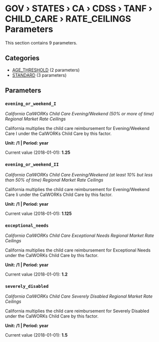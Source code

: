 # GOV › STATES › CA › CDSS › TANF › CHILD_CARE › RATE_CEILINGS Parameters

This section contains 9 parameters.

## Categories

- [AGE_THRESHOLD](age_threshold/index.md) (2 parameters)
- [STANDARD](standard/index.md) (3 parameters)

## Parameters

### `evening_or_weekend_I`
*California CalWORKs Child Care Evening/Weekend (50% or more of time) Regional Market Rate Ceilings*

California multiplies the child care reimbursement for Evening/Weekend Care I under the CalWORKs Child Care by this factor.

**Unit: /1 | Period: year**

Current value (2018-01-01): **1.25**


### `evening_or_weekend_II`
*California CalWORKs Child Care Evening/Weekend (at least 10% but less than 50% of time) Regional Market Rate Ceilings*

California multiplies the child care reimbursement for Evening/Weekend Care Ii under the CalWORKs Child Care by this factor.

**Unit: /1 | Period: year**

Current value (2018-01-01): **1.125**


### `exceptional_needs`
*California CalWORKs Child Care Exceptional Needs Regional Market Rate Ceilings*

California multiplies the child care reimbursement for Exceptional Needs under the CalWORKs Child Care by this factor.

**Unit: /1 | Period: year**

Current value (2018-01-01): **1.2**


### `severely_disabled`
*California CalWORKs Child Care Severely Disabled Regional Market Rate Ceilings*

California multiplies the child care reimbursement for Severely Disabled under the CalWORKs Child Care by this factor.

**Unit: /1 | Period: year**

Current value (2018-01-01): **1.5**

